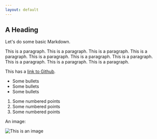 ```yaml
---
layout: default
---
```


## A Heading

Let's do some basic Markdown.

This is a paragraph. This is a paragraph. This is a paragraph. This is a paragraph. This is a paragraph. This is a paragraph. This is a paragraph. This is a paragraph. This is a paragraph. This is a paragraph. 

This has a [link to Github](https://github.com).

- Some bullets
- Some bullets
- Some bullets

1. Some numbered points
2. Some numbered points
3. Some numbered points

An image:

![This is an image](https://myoctocat.com/assets/images/base-octocat.svg)
